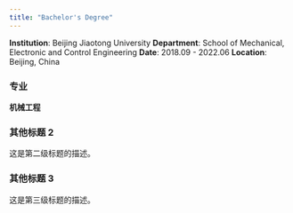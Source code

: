 ```yaml
---
title: "Bachelor's Degree"
---
```

**Institution**: Beijing Jiaotong University 
**Department**: School of Mechanical, Electronic and Control Engineering
**Date**: 2018.09 - 2022.06
**Location**: Beijing, China  

### 专业
**机械工程**

### 其他标题 2
这是第二级标题的描述。

### 其他标题 3
这是第三级标题的描述。
